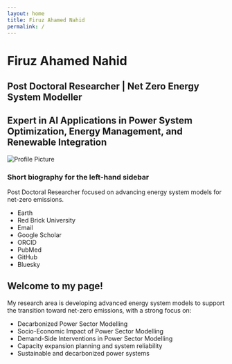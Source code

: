 ```yaml
---
layout: home
title: Firuz Ahamed Nahid
permalink: /
---
```


# Firuz Ahamed Nahid

## Post Doctoral Researcher | Net Zero Energy System Modeller
## Expert in AI Applications in Power System Optimization, Energy Management, and Renewable Integration

<div class="sidebar">
  <img src="/assets/images/profile.jpg" alt="Profile Picture" class="profile-img">
  <h3>Short biography for the left-hand sidebar</h3>
  <p>Post Doctoral Researcher focused on advancing energy system models for net-zero emissions.</p>
  <ul class="sidebar-links">
    <li><i class="fas fa-globe"></i> Earth</li>
    <li><i class="fas fa-university"></i> Red Brick University</li>
    <li><i class="fas fa-envelope"></i> Email</li>
    <li><i class="fab fa-google"></i> Google Scholar</li>
    <li><i class="fab fa-orcid"></i> ORCID</li>
    <li><i class="fas fa-book-medical"></i> PubMed</li>
    <li><i class="fab fa-github"></i> GitHub</li>
    <li><i class="fab fa-bluesky"></i> Bluesky</li>
  </ul>
</div>

<div class="main-content">
  <h2>Welcome to my page!</h2>
  <p>My research area is developing advanced energy system models to support the transition toward net-zero emissions, with a strong focus on:</p>
  <ul>
    <li>Decarbonized Power Sector Modelling</li>
    <li>Socio-Economic Impact of Power Sector Modelling</li>
    <li>Demand-Side Interventions in Power Sector Modelling</li>
    <li>Capacity expansion planning and system reliability</li>
    <li>Sustainable and decarbonized power systems</li>
  </ul>
</div>
